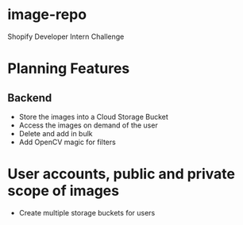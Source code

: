 # image-repo
Shopify Developer Intern Challenge

# Planning Features
## Backend
* Store the images into a Cloud Storage Bucket
* Access the images on demand of the user
* Delete and add in bulk
* Add OpenCV magic for filters

# User accounts, public and private scope of images
* Create multiple storage buckets for users

